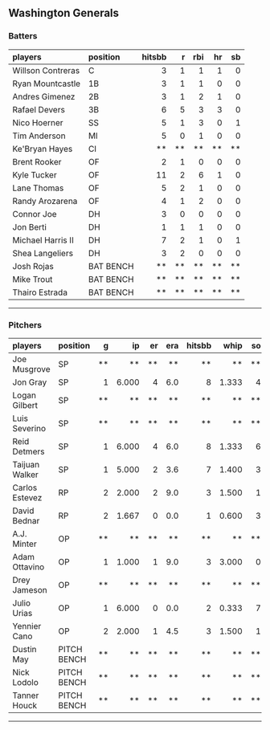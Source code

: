 ## Washington Generals

### Batters

 
|players           |position  | hitsbb|  r| rbi| hr| sb| 
|:-----------------|:---------|------:|--:|---:|--:|--:| 
|Willson Contreras |C         |      3|  1|   1|  1|  0| 
|Ryan Mountcastle  |1B        |      3|  1|   1|  0|  0| 
|Andres Gimenez    |2B        |      3|  1|   2|  1|  0| 
|Rafael Devers     |3B        |      6|  5|   3|  3|  0| 
|Nico Hoerner      |SS        |      5|  1|   3|  0|  1| 
|Tim Anderson      |MI        |      5|  0|   1|  0|  0| 
|Ke'Bryan Hayes    |CI        |     **| **|  **| **| **| 
|Brent Rooker      |OF        |      2|  1|   0|  0|  0| 
|Kyle Tucker       |OF        |     11|  2|   6|  1|  0| 
|Lane Thomas       |OF        |      5|  2|   1|  0|  0| 
|Randy Arozarena   |OF        |      4|  1|   2|  0|  0| 
|Connor Joe        |DH        |      3|  0|   0|  0|  0| 
|Jon Berti         |DH        |      1|  1|   1|  0|  0| 
|Michael Harris II |DH        |      7|  2|   1|  0|  1| 
|Shea Langeliers   |DH        |      3|  2|   0|  0|  0| 
|Josh Rojas        |BAT BENCH |     **| **|  **| **| **| 
|Mike Trout        |BAT BENCH |     **| **|  **| **| **| 
|Thairo Estrada    |BAT BENCH |     **| **|  **| **| **| 


* * *

### Pitchers

 
|players        |position    |  g|    ip| er| era| hitsbb|  whip| so|  w| sv| 
|:--------------|:-----------|--:|-----:|--:|---:|------:|-----:|--:|--:|--:| 
|Joe Musgrove   |SP          | **|    **| **|  **|     **|    **| **| **| **| 
|Jon Gray       |SP          |  1| 6.000|  4| 6.0|      8| 1.333|  4|  0|  0| 
|Logan Gilbert  |SP          | **|    **| **|  **|     **|    **| **| **| **| 
|Luis Severino  |SP          | **|    **| **|  **|     **|    **| **| **| **| 
|Reid Detmers   |SP          |  1| 6.000|  4| 6.0|      8| 1.333|  6|  0|  0| 
|Taijuan Walker |SP          |  1| 5.000|  2| 3.6|      7| 1.400|  3|  1|  0| 
|Carlos Estevez |RP          |  2| 2.000|  2| 9.0|      3| 1.500|  1|  1|  0| 
|David Bednar   |RP          |  2| 1.667|  0| 0.0|      1| 0.600|  3|  0|  0| 
|A.J. Minter    |OP          | **|    **| **|  **|     **|    **| **| **| **| 
|Adam Ottavino  |OP          |  1| 1.000|  1| 9.0|      3| 3.000|  0|  0|  0| 
|Drey Jameson   |OP          | **|    **| **|  **|     **|    **| **| **| **| 
|Julio Urias    |OP          |  1| 6.000|  0| 0.0|      2| 0.333|  7|  1|  0| 
|Yennier Cano   |OP          |  2| 2.000|  1| 4.5|      3| 1.500|  1|  0|  0| 
|Dustin May     |PITCH BENCH | **|    **| **|  **|     **|    **| **| **| **| 
|Nick Lodolo    |PITCH BENCH | **|    **| **|  **|     **|    **| **| **| **| 
|Tanner Houck   |PITCH BENCH | **|    **| **|  **|     **|    **| **| **| **| 


* * *


